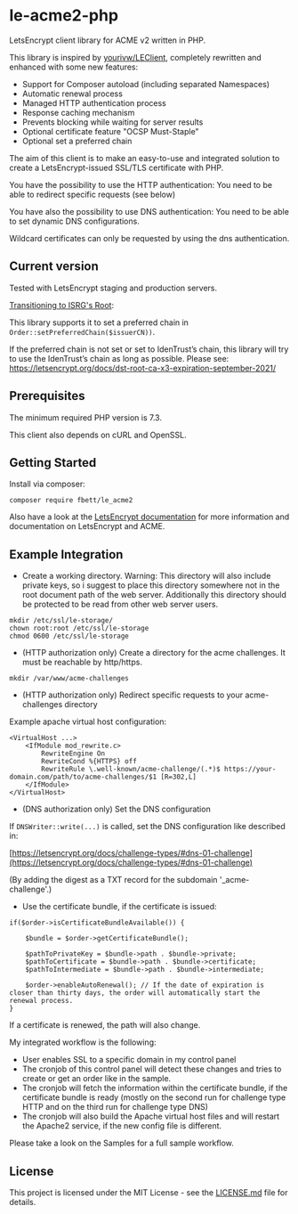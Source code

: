 # le-acme2-php
LetsEncrypt client library for ACME v2 written in PHP.

This library is inspired by [yourivw/LEClient](https://github.com/yourivw/LEClient), completely rewritten and enhanced with some new features:
- Support for Composer autoload (including separated Namespaces)
- Automatic renewal process
- Managed HTTP authentication process
- Response caching mechanism
- Prevents blocking while waiting for server results
- Optional certificate feature "OCSP Must-Staple"
- Optional set a preferred chain

The aim of this client is to make an easy-to-use and integrated solution to create a LetsEncrypt-issued SSL/TLS certificate with PHP.

You have the possibility to use the HTTP authentication:
You need to be able to redirect specific requests (see below)

You have also the possibility to use DNS authentication:
You need to be able to set dynamic DNS configurations.

Wildcard certificates can only be requested by using the dns authentication.

## Current version

Tested with LetsEncrypt staging and production servers.

[Transitioning to ISRG's Root](https://letsencrypt.org/2019/04/15/transitioning-to-isrg-root.html):

This library supports it to set a preferred chain in `Order::setPreferredChain($issuerCN))`.

If the preferred chain is not set or set to IdenTrust’s chain, 
this library will try to use the IdenTrust’s chain as long as possible.
Please see: https://letsencrypt.org/docs/dst-root-ca-x3-expiration-september-2021/

## Prerequisites

The minimum required PHP version is 7.3.

This client also depends on cURL and OpenSSL.

## Getting Started

Install via composer:

```
composer require fbett/le_acme2
```

Also have a look at the [LetsEncrypt documentation](https://letsencrypt.org/docs/) for more information and documentation on LetsEncrypt and ACME.

## Example Integration

- Create a working directory. 
Warning: This directory will also include private keys, so i suggest to place this directory somewhere not in the root document path of the web server. 
Additionally this directory should be protected to be read from other web server users.

```
mkdir /etc/ssl/le-storage/
chown root:root /etc/ssl/le-storage
chmod 0600 /etc/ssl/le-storage
```

- (HTTP authorization only) Create a directory for the acme challenges. It must be reachable by http/https.

```
mkdir /var/www/acme-challenges
```

- (HTTP authorization only) Redirect specific requests to your acme-challenges directory

Example apache virtual host configuration:

```
<VirtualHost ...>
    <IfModule mod_rewrite.c>
        RewriteEngine On
        RewriteCond %{HTTPS} off
        RewriteRule \.well-known/acme-challenge/(.*)$ https://your-domain.com/path/to/acme-challenges/$1 [R=302,L]
    </IfModule>
</VirtualHost>
```

- (DNS authorization only) Set the DNS configuration

If `DNSWriter::write(...)` is called, set the DNS configuration like described in:

[https://letsencrypt.org/docs/challenge-types/#dns-01-challenge](https://letsencrypt.org/docs/challenge-types/#dns-01-challenge)

(By adding the digest as a TXT record for the subdomain '_acme-challenge'.)


- Use the certificate bundle, if the certificate is issued:

```
if($order->isCertificateBundleAvailable()) {

    $bundle = $order->getCertificateBundle();
    
    $pathToPrivateKey = $bundle->path . $bundle->private;
    $pathToCertificate = $bundle->path . $bundle->certificate;
    $pathToIntermediate = $bundle->path . $bundle->intermediate;
    
    $order->enableAutoRenewal(); // If the date of expiration is closer than thirty days, the order will automatically start the renewal process.
}
```

If a certificate is renewed, the path will also change. 

My integrated workflow is the following:
- User enables SSL to a specific domain in my control panel
- The cronjob of this control panel will detect these changes and tries to create or get an order like in the sample.
- The cronjob will fetch the information within the certificate bundle, if the certificate bundle is ready (mostly on the second run for challenge type HTTP and on the third run for challenge type DNS)
- The cronjob will also build the Apache virtual host files and will restart the Apache2 service, if the new config file is different.

Please take a look on the Samples for a full sample workflow.

## License

This project is licensed under the MIT License - see the [LICENSE.md](LICENSE.md) file for details.
